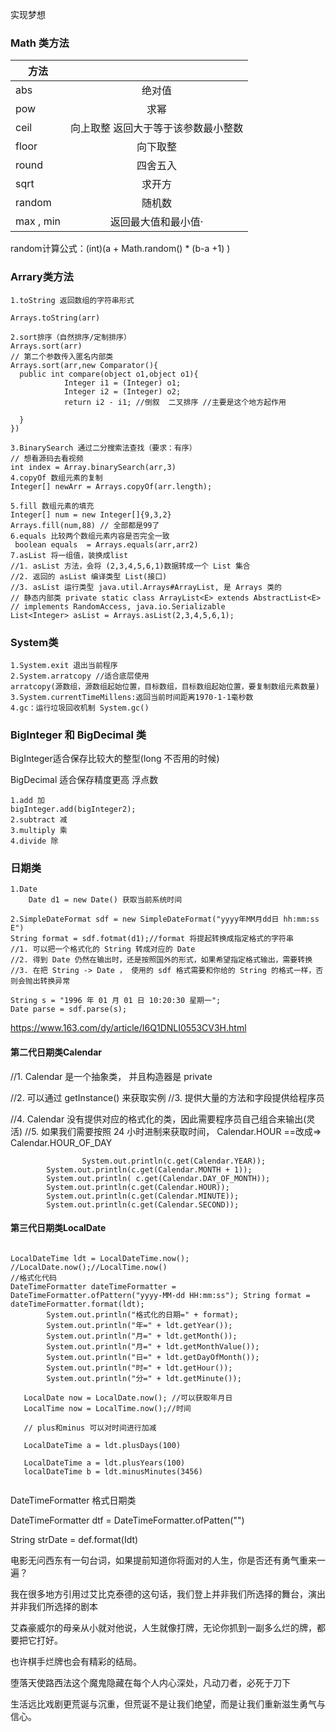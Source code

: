 实现梦想 

### Math 类方法



| 方法      |                                     |
| --------- | :---------------------------------: |
| abs       |               绝对值                |
| pow       |                求幂                 |
| ceil      | 向上取整 返回大于等于该参数最小整数 |
| floor     |              向下取整               |
| round     |              四舍五入               |
| sqrt      |               求开方                |
| random    |               随机数                |
| max , min |         返回最大值和最小值·         |

random计算公式：(int)(a + Math.random() * (b-a +1) )

### Arrary类方法

```
1.toString 返回数组的字符串形式

Arrays.toString(arr)

2.sort排序（自然排序/定制排序）
Arrays.sort(arr)
// 第二个参数传入匿名内部类
Arrays.sort(arr,new Comparator(){
  public int compare(object o1,object o1){
			Integer i1 = (Integer) o1;
			Integer i2 = (Integer) o2;
			return i2 - i1; //倒叙  二叉排序 //主要是这个地方起作用
			
  }
})

3.BinarySearch 通过二分搜索法查找（要求：有序）
// 想看源码去看视频
int index = Array.binarySearch(arr,3)
4.copyOf 数组元素的复制
Integer[] newArr = Arrays.copyOf(arr.length);

5.fill 数组元素的填充
Integer[] num = new Integer[]{9,3,2}
Arrays.fill(num,88) // 全部都是99了
6.equals 比较两个数组元素内容是否完全一致
 boolean equals  = Arrays.equals(arr,arr2)
7.asList 将一组值，装换成list
//1. asList 方法，会将 (2,3,4,5,6,1)数据转成一个 List 集合
//2. 返回的 asList 编译类型 List(接口)
//3. asList 运行类型 java.util.Arrays#ArrayList, 是 Arrays 类的
// 静态内部类 private static class ArrayList<E> extends AbstractList<E> // implements RandomAccess, java.io.Serializable
List<Integer> asList = Arrays.asList(2,3,4,5,6,1);
```

### System类

```
1.System.exit 退出当前程序
2.System.arratcopy //适合底层使用
arratcopy(源数组，源数组起始位置，目标数组，目标数组起始位置，要复制数组元素数量)
3.System.currentTimeMillens:返回当前时间距离1970-1-1毫秒数
4.gc：运行垃圾回收机制 System.gc()

```

### BigInteger 和 BigDecimal 类

BigInteger适合保存比较大的整型(long 不否用的时候)

BigDecimal 适合保存精度更高 浮点数

```
1.add 加
bigInteger.add(bigInteger2);
2.subtract 减
3.multiply 乘
4.divide 除
```

### 日期类

```
1.Date
	Date d1 = new Date() 获取当前系统时间
	
2.SimpleDateFormat sdf = new SimpleDateFormat("yyyy年MM月dd日 hh:mm:ss E")	
String format = sdf.fotmat(d1);//format 将提起转换成指定格式的字符串
//1. 可以把一个格式化的 String 转成对应的 Date
//2. 得到 Date 仍然在输出时，还是按照国外的形式，如果希望指定格式输出，需要转换
//3. 在把 String -> Date ， 使用的 sdf 格式需要和你给的 String 的格式一样，否则会抛出转换异常

String s = "1996 年 01 月 01 日 10:20:30 星期一";
Date parse = sdf.parse(s);
```

https://www.163.com/dy/article/I6Q1DNLI0553CV3H.html

#### 第二代日期类Calendar

//1. Calendar 是一个抽象类， 并且构造器是 private 

//2. 可以通过 getInstance() 来获取实例
 //3. 提供大量的方法和字段提供给程序员

//4. Calendar 没有提供对应的格式化的类，因此需要程序员自己组合来输出(灵活)
 //5. 如果我们需要按照 24 小时进制来获取时间， Calendar.HOUR ==改成=> Calendar.HOUR_OF_DAY

```
				System.out.println(c.get(Calendar.YEAR));
        System.out.println(c.get(Calendar.MONTH + 1));
        System.out.println( c.get(Calendar.DAY_OF_MONTH));
        System.out.println(c.get(Calendar.HOUR));
        System.out.println(c.get(Calendar.MINUTE));
        System.out.println(c.get(Calendar.SECOND));
```

#### 第三代日期类LocalDate

```

LocalDateTime ldt = LocalDateTime.now(); //LocalDate.now();//LocalTime.now()
//格式化代码
DateTimeFormatter dateTimeFormatter = DateTimeFormatter.ofPattern("yyyy-MM-dd HH:mm:ss"); String format = dateTimeFormatter.format(ldt);
        System.out.println("格式化的日期=" + format);
        System.out.println("年=" + ldt.getYear());
        System.out.println("月=" + ldt.getMonth());
        System.out.println("月=" + ldt.getMonthValue());
        System.out.println("日=" + ldt.getDayOfMonth());
        System.out.println("时=" + ldt.getHour());
        System.out.println("分=" + ldt.getMinute());
        
   LocalDate now = LocalDate.now(); //可以获取年月日    
   LocalTime now = LocalTime.now();//时间
   
   // plus和minus 可以对时间进行加减
   
   LocalDateTime a = ldt.plusDays(100)
   
   LocalDateTime a = ldt.plusYears(100)
   localDateTime b = ldt.minusMinutes(3456)     
        
```

DateTimeFormatter  格式日期类

DateTimeFormatter dtf = DateTimeFormatter.ofPatten("")

String strDate = def.format(Idt)



电影无问西东有一句台词，如果提前知道你将面对的人生，你是否还有勇气重来一遍？

我在很多地方引用过艾比克泰德的这句话，我们登上并非我们所选择的舞台，演出并非我们所选择的剧本

艾森豪威尔的母亲从小就对他说，人生就像打牌，无论你抓到一副多么烂的牌，都要把它打好。

也许棋手烂牌也会有精彩的结局。

堕落天使路西法这个魔鬼隐藏在每个人内心深处，凡动刀者，必死于刀下

生活远比戏剧更荒诞与沉重，但荒诞不是让我们绝望，而是让我们重新滋生勇气与信心。
